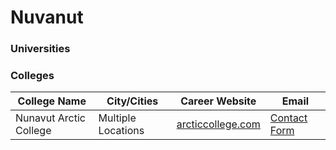 # Nuvanut

### Universities

### Colleges

| College Name           | City/Cities        | Career Website                                             | Email                                                 |
| ---------------------- | ------------------ | ---------------------------------------------------------- | ----------------------------------------------------- |
| Nunavut Arctic College | Multiple Locations | [arcticcollege.com](https://www.arcticcollege.com/careers) | [Contact Form](https://www.arcticcollege.com/contact) |
